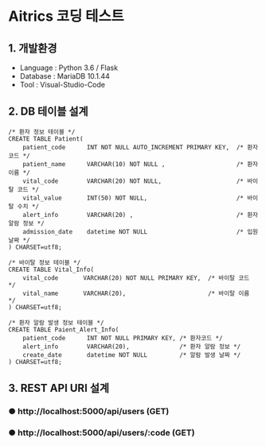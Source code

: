 # Aitrics 코딩 테스트

## 1. 개발환경
- Language : Python 3.6 / Flask
- Database : MariaDB 10.1.44
- Tool : Visual-Studio-Code

## 2. DB 테이블 설계
```
/* 환자 정보 테이블 */
CREATE TABLE Patient(
    patient_code      INT NOT NULL AUTO_INCREMENT PRIMARY KEY,  /* 환자코드 */
    patient_name      VARCHAR(10) NOT NULL ,                    /* 환자이름 */
    vital_code        VARCHAR(20) NOT NULL,                     /* 바이탈 코드 */
    vital_value       INT(50) NOT NULL,                         /* 바이탈 수치 */
    alert_info        VARCHAR(20) ,                             /* 환자 알람 정보 */
    admission_date    datetime NOT NULL                         /* 입원 날짜 */    
) CHARSET=utf8;

```

```
/* 바이탈 정보 테이블 */
CREATE TABLE Vital_Info(    
    vital_code       VARCHAR(20) NOT NULL PRIMARY KEY,  /* 바이탈 코드 */
    vital_name       VARCHAR(20),                       /* 바이탈 이름 */
) CHARSET=utf8;
```

```
/* 환자 알람 발생 정보 테이블 */
CREATE TABLE Paient_Alert_Info(
    patient_code      INT NOT NULL PRIMARY KEY, /* 환자코드 */
    alert_info        VARCHAR(20),              /* 환자 알람 정보 */
    create_date       datetime NOT NULL         /* 알람 발생 날짜 */    
) CHARSET=utf8;

```

## 3. REST API URI 설계
### ● http://localhost:5000/api/users  		 (GET)
### ● http://localhost:5000/api/users/:code  (GET)
